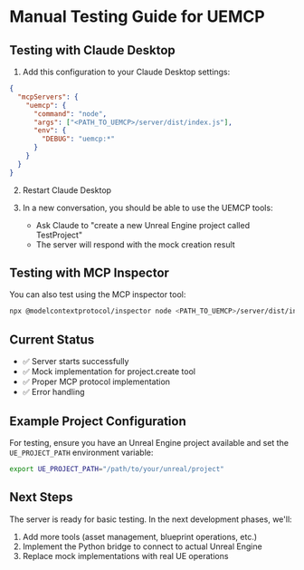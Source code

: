 # Manual Testing Guide for UEMCP

## Testing with Claude Desktop

1. Add this configuration to your Claude Desktop settings:

```json
{
  "mcpServers": {
    "uemcp": {
      "command": "node",
      "args": ["<PATH_TO_UEMCP>/server/dist/index.js"],
      "env": {
        "DEBUG": "uemcp:*"
      }
    }
  }
}
```

2. Restart Claude Desktop

3. In a new conversation, you should be able to use the UEMCP tools:
   - Ask Claude to "create a new Unreal Engine project called TestProject"
   - The server will respond with the mock creation result

## Testing with MCP Inspector

You can also test using the MCP inspector tool:

```bash
npx @modelcontextprotocol/inspector node <PATH_TO_UEMCP>/server/dist/index.js
```

## Current Status

- ✅ Server starts successfully
- ✅ Mock implementation for project.create tool
- ✅ Proper MCP protocol implementation
- ✅ Error handling

## Example Project Configuration

For testing, ensure you have an Unreal Engine project available and set the `UE_PROJECT_PATH` environment variable:

```bash
export UE_PROJECT_PATH="/path/to/your/unreal/project"
```

## Next Steps

The server is ready for basic testing. In the next development phases, we'll:
1. Add more tools (asset management, blueprint operations, etc.)
2. Implement the Python bridge to connect to actual Unreal Engine
3. Replace mock implementations with real UE operations